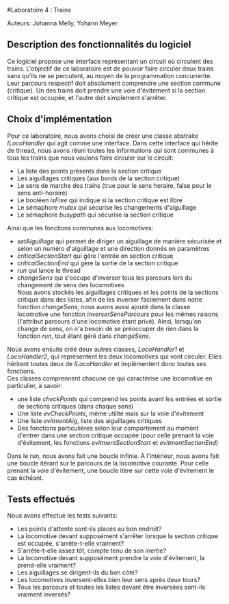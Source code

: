 #Laboratoire 4 : Trains

Auteurs: Johanna Melly, Yohann Meyer

## Description des fonctionnalités du logiciel

Ce logiciel propose une interface représentant un circuit où circulent des trains. L'objectif de ce laboratoire est de pouvoir faire circuler deux trains sans qu'ils ne se percutent, au moyen de la programmation concurrente. Leur parcours respectif doit absolument comprendre une section commune (critique). Un des trains doit  prendre une voie d'évitement si la section critique est occupée, et l'autre doit simplement s'arrêter.

## Choix d'implémentation

Pour ce laboratoire, nous avons choisi de créer une classe abstraite _ILocoHandler_ qui agit comme une interface. Dans cette interface qui hérite de thread, nous avons réuni toutes les informations qui sont communes à tous les trains que nous voulons faire circuler sur le circuit:  
- La liste des points présents dans la section critique  
- Les aiguillages critiques (aux bords de la section critique)  
- Le sens de marche des trains (true pour le sens horaire, false pour le sens anti-horaire)  
- Le booléen _isFree_ qui indique si la section critique est libre  
- Le sémaphore _mutex_ qui sécurise les changements d'aiguillage  
- Le sémaphore _busypath_ qui sécurise la section critique  
  
Ainsi que les fonctions communes aux locomotives:  
- _setAiguillage_ qui permet de diriger un aiguillage de manière sécurisée et selon un numéro d'aiguillage et une direction donnés en paramètres 
- _criticalSectionStart_ qui gère l'entrée en section critique  
- _criticalSectionEnd_ qui gère la sortie de la section critique  
- _run_ qui lance le thread  
- _changeSens_ qui s'occupe d'inverser tous les parcours lors du changement de sens des locomotives  
Nous avons stockés les aiguillages critiques et les points de la sections critique dans des listes, afin de les inverser facilement dans notre fonction _changeSens_; nous avons aussi ajouté dans la classe locomotive une fonction _inverserSensParcours_ pour les mêmes raisons (l'attribut parcours d'une locomotive étant privé). Ainsi, lorsqu'on change de sens, on n'a besoin de se préoccuper de rien dans la fonction _run_, tout étant géré dans _changeSens_.  
  
Nous avons ensuite créé deux autres classes, _LocoHandler1_ et _LocoHandler2_, qui représentent les deux locomotives qui vont circuler. Elles héritent toutes deux de _ILocoHandler_ et implémentent donc toutes ses fonctions.  
Ces classes comprennent chacune ce qui caractérise une locomotive en particulier, à savoir:  
- une liste _checkPoints_ qui comprend les points avant les entrées et sortie de sections critiques (dans chaque sens)  
- Une liste _evCheckPoints_, même utilité mais sur la voie d'évitement  
- Une liste _evitmentAig_, liste des aiguillages critiques  
- Des fonctions particulières selon leur comportement au moment d'entrer dans une section critique occupée (pour celle prenant la voie d'évitement, les fonctions _evitmentSectionStart_ et _evitmentSectionEnd_)  
  
Dans le run, nous avons fait une boucle infinie. À l'intérieur, nous avons fait une boucle itérant sur le parcours de la locomotive courante. Pour celle prenant la voie d'évitement, une boucle itère sur cette voie d'évitement le cas échéant.

## Tests effectués

Nous avons effectué les tests suivants:  
- Les points d'attente sont-ils placés au bon endroit?  
- La locomotive devant supposément s'arrêter lorsque la section critique est occupée, s'arrête-t-elle vraiment?  
- S'arrête-t-elle assez tôt, compte tenu de son inertie?  
- La locomotive devant supposément prendre la voie d'évitement, la prend-elle vraiment?  
- Les aiguillages se dirigent-ils du bon côté?  
- Les locomotives inversent-elles bien leur sens après deux tours?  
- Tous les parcours et toutes les listes devant être inversées sont-ils vraiment inversés?  
